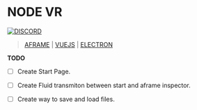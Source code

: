 # NODE VR

[![DISCORD](https://camo.githubusercontent.com/f38022da52f171a5f26a4c03bc31b4a7112bf09e/68747470733a2f2f696d672e736869656c64732e696f2f62616467652f636861742d646973636f72642d3732383964612e737667)](https://discord.gg/ZgDHrQa)

> [AFRAME](https://aframe.io/) | [VUEJS](https://vuejs.org/) | [ELECTRON](https://electronjs.org/)


**TODO**

- [ ] Create Start Page.
- [ ] Create Fluid transmiton between start and aframe inspector.
- [ ] Create way to save and load files.



